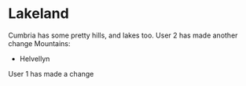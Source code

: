 Lakeland
========

Cumbria has some pretty hills, and lakes too.
User 2 has made another change
Mountains:
* Helvellyn

User 1 has made a change
